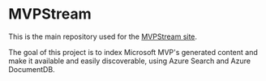 # MVPStream

This is the main repository used for the [MVPStream site](http://mvpstream.azurewebsites.net).

The goal of this project is to index Microsoft MVP's generated content and make it available and easily discoverable, using Azure Search and Azure DocumentDB.